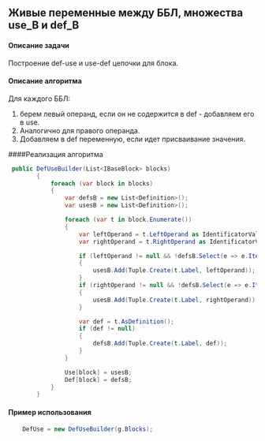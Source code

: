 ## Живые переменные между ББЛ, множества use_B и def_B

#### Описание задачи

Построение def-use и use-def цепочки для блока.

#### Описание алгоритма

Для каждого ББЛ:
1. берем левый операнд, если он не содержится в def - добавляем его в use.
2. Аналогично для правого операнда.
3. Добавляем в def переменную, если идет присваивание значения.


####Реализация алгоритма

```csharp
 public DefUseBuilder(List<IBaseBlock> blocks)
        {
            foreach (var block in blocks)
            {
                var defsB = new List<Definition>();
                var usesB = new List<Definition>();

                foreach (var t in block.Enumerate())
                {
                    var leftOperand = t.LeftOperand as IdentificatorValue;
                    var rightOperand = t.RightOperand as IdentificatorValue;

                    if (leftOperand != null && !defsB.Select(e => e.Item2).Contains(leftOperand))
                    {
                        usesB.Add(Tuple.Create(t.Label, leftOperand));
                    }
                    if (rightOperand != null && !defsB.Select(e => e.Item2).Contains(rightOperand))
                    {
                        usesB.Add(Tuple.Create(t.Label, rightOperand));
                    }

                    var def = t.AsDefinition();
                    if (def != null)
                    {
                        defsB.Add(Tuple.Create(t.Label, def));
                    }
                }

                Use[block] = usesB;
                Def[block] = defsB;
            }
        }
```



#### Пример использования

```csharp
	DefUse = new DefUseBuilder(g.Blocks);
```